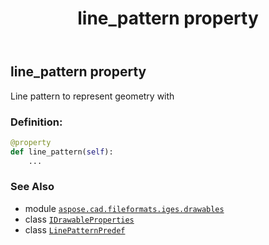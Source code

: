 ﻿---
title: line_pattern property
second_title: Aspose.CAD for Python via .NET API References
description: 
type: docs
weight: 40
url: /python-net/aspose.cad.fileformats.iges.drawables/idrawableproperties/line_pattern/
is_root: false
---

## line_pattern property


Line pattern to represent geometry with
### Definition:
```python
@property
def line_pattern(self):
    ...
```

### See Also
* module [`aspose.cad.fileformats.iges.drawables`](../../)
* class [`IDrawableProperties`](/cad/python-net/aspose.cad.fileformats.iges.drawables/idrawableproperties)
* class [`LinePatternPredef`](/cad/python-net/aspose.cad.fileformats.iges.drawables/linepatternpredef)
